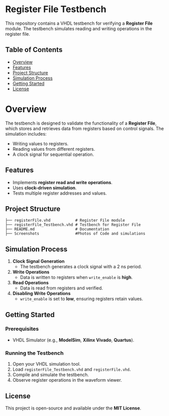 # Register File Testbench

This repository contains a VHDL testbench for verifying a **Register File** module. The testbench simulates reading and writing operations in the register file.

## Table of Contents
- [Overview](#overview)
- [Features](#features)
- [Project Structure](#project-structure)
- [Simulation Process](#simulation-process)
- [Getting Started](#getting-started)
- [License](#license)

# Overview
The testbench is designed to validate the functionality of a **Register File**, which stores and retrieves data from registers based on control signals. The simulation includes:
- Writing values to registers.
- Reading values from different registers.
- A clock signal for sequential operation.

## Features
- Implements **register read and write operations**.
- Uses **clock-driven simulation**.
- Tests multiple register addresses and values.

## Project Structure
```
├── registerFile.vhd           # Register File module
├── registerFile_Testbench.vhd # Testbench for Register File
├── README.md                  # Documentation
├── Screenshots                #Photos of Code and simulations
```

## Simulation Process
1. **Clock Signal Generation**
   - The testbench generates a clock signal with a 2 ns period.
2. **Write Operations**
   - Data is written to registers when `write_enable` is **high**.
3. **Read Operations**
   - Data is read from registers and verified.
4. **Disabling Write Operations**
   - `write_enable` is set to **low**, ensuring registers retain values.

## Getting Started
### Prerequisites
- VHDL Simulator (e.g., **ModelSim**, **Xilinx Vivado**, **Quartus**).

### Running the Testbench
1. Open your VHDL simulation tool.
2. Load `registerFile_Testbench.vhd` and `registerFile.vhd`.
3. Compile and simulate the testbench.
4. Observe register operations in the waveform viewer.

## License
This project is open-source and available under the **MIT License**.

